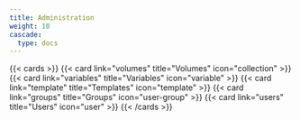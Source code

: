 ```yaml
---
title: Administration
weight: 10
cascade:
  type: docs
---
```


{{< cards >}}
  {{< card link="volumes" title="Volumes" icon="collection" >}}
  {{< card link="variables" title="Variables" icon="variable" >}}
  {{< card link="template" title="Templates" icon="template" >}}
  {{< card link="groups" title="Groups" icon="user-group" >}}
  {{< card link="users" title="Users" icon="user" >}}
{{< /cards >}}
